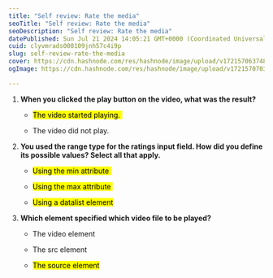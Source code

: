 ```yaml
---
title: "Self review: Rate the media"
seoTitle: "Self review: Rate the media"
seoDescription: "Self review: Rate the media"
datePublished: Sun Jul 21 2024 14:05:21 GMT+0000 (Coordinated Universal Time)
cuid: clyvmrads000109jnh57c4i9p
slug: self-review-rate-the-media
cover: https://cdn.hashnode.com/res/hashnode/image/upload/v1721570637489/fb8cd39d-c3fc-4557-8a27-362156f80062.png
ogImage: https://cdn.hashnode.com/res/hashnode/image/upload/v1721570703749/2c4eaa7e-8c3f-44dc-b108-d75e71dee412.png

---
```


1. **When you clicked the play button on the video, what was the result?**
    
    * <mark>The video started playing.&nbsp;</mark> 
        
    * The video did not play.  
        
2. **You used the range type for the ratings input field. How did you define its possible values? Select all that apply.** 
    
    * <mark>Using the min attribute&nbsp;</mark> 
        
    * <mark>Using the max attribute&nbsp;</mark> 
        
    * <mark>Using a datalist element</mark>
        
3. **Which element specified which video file to be played?** 
    
    * The video element 
        
    * The src element 
        
    * <mark>The source element</mark>